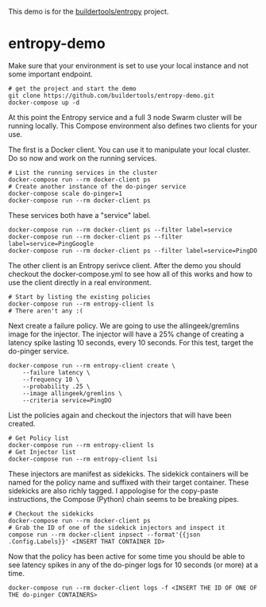 This demo is for the [buildertools/entropy](https://github.com/buildertools/entropy) project.

# entropy-demo

Make sure that your environment is set to use your local instance and not some important endpoint.

    # get the project and start the demo
    git clone https://github.com/buildertools/entropy-demo.git
    docker-compose up -d

At this point the Entropy service and a full 3 node Swarm cluster will be running locally. This Compose environment also defines two clients for your use.

The first is a Docker client. You can use it to manipulate your local cluster. Do so now and work on the running services.

    # List the running services in the cluster
    docker-compose run --rm docker-client ps
    # Create another instance of the do-pinger service
    docker-compose scale do-pinger=1
    docker-compose run --rm docker-client ps

These services both have a "service" label.

    docker-compose run --rm docker-client ps --filter label=service
    docker-compose run --rm docker-client ps --filter label=service=PingGoogle
    docker-compose run --rm docker-client ps --filter label=service=PingDO

The other client is an Entropy serivce client. After the demo you should checkout the docker-compose.yml to see how all of this works and how to use the client directly in a real environment.

    # Start by listing the existing policies
    docker-compose run --rm entropy-client ls
    # There aren't any :(

Next create a failure policy. We are going to use the allingeek/gremlins image for the injector. The injector will have a 25% change of creating a latency spike lasting 10 seconds, every 10 seconds. For this test, target the do-pinger service.

    docker-compose run --rm entropy-client create \
        --failure latency \
        --frequency 10 \
        --probability .25 \
        --image allingeek/gremlins \
        --criteria service=PingDO

List the policies again and checkout the injectors that will have been created.

    # Get Policy list
    docker-compose run --rm entropy-client ls
    # Get Injector list
    docker-compose run --rm entropy-client lsi

These injectors are manifest as sidekicks. The sidekick containers will be named for the policy name and suffixed with their target container. These sidekicks are also richly tagged. I appologise for the copy-paste instructions, the Compose (Python) chain seems to be breaking pipes.

    # Checkout the sidekicks
    docker-compose run --rm docker-client ps
    # Grab the ID of one of the sidekick injectors and inspect it
    compose run --rm docker-client inpsect --format'{{json .Config.Labels}}' <INSERT THAT CONTAINER ID>

Now that the policy has been active for some time you should be able to see latency spikes in any of the do-pinger logs for 10 seconds (or more) at a time.

    docker-compose run --rm docker-client logs -f <INSERT THE ID OF ONE OF THE do-pinger CONTAINERS>

